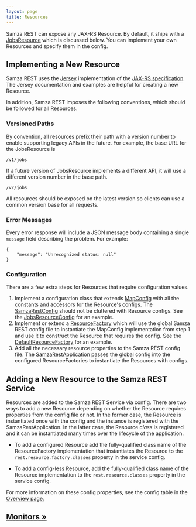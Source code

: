 ```yaml
---
layout: page
title: Resources
---
```

<!--
   Licensed to the Apache Software Foundation (ASF) under one or more
   contributor license agreements.  See the NOTICE file distributed with
   this work for additional information regarding copyright ownership.
   The ASF licenses this file to You under the Apache License, Version 2.0
   (the "License"); you may not use this file except in compliance with
   the License.  You may obtain a copy of the License at

       http://www.apache.org/licenses/LICENSE-2.0

   Unless required by applicable law or agreed to in writing, software
   distributed under the License is distributed on an "AS IS" BASIS,
   WITHOUT WARRANTIES OR CONDITIONS OF ANY KIND, either express or implied.
   See the License for the specific language governing permissions and
   limitations under the License.
-->

Samza REST can expose any JAX-RS Resource. By default, it ships with a [JobsResource](./resources/jobs.html) which is discussed below. You can implement your own Resources and specify them in the config.

## Implementing a New Resource
Samza REST uses the [Jersey](https://jersey.java.net/) implementation of the [JAX-RS specification](https://jax-rs-spec.java.net/). The Jersey documentation and examples are helpful for creating a new Resource.

In addition, Samza REST imposes the following conventions, which should be followed for all Resources.

### Versioned Paths
By convention, all resources prefix their path with a version number to enable supporting legacy APIs in the future. For example, the base URL for the JobsResource is

	/v1/jobs
If a future version of JobsResource implements a different API, it will use a different version number in the base path.

	/v2/jobs
All resources should be exposed on the latest version so clients can use a common version base for all requests.

### Error Messages
Every error response will include a JSON message body containing a single `message` field describing the problem. For example:

	{
	    "message": "Unrecognized status: null"
	}

### Configuration
There are a few extra steps for Resources that require configuration values.

1. Implement a configuration class that extends [MapConfig](../api/javadocs/org/apache/samza/config/MapConfig.html) with all the constants and accessors for the Resource's configs. The [SamzaRestConfig](javadocs/org/apache/samza/rest/SamzaRestConfig.html) should not be cluttered with Resource configs. See the [JobsResourceConfig](javadocs/org/apache/samza/rest/resources/JobsResourceConfig.html) for an example.
2. Implement or extend a [ResourceFactory](javadocs/org/apache/samza/rest/resources/ResourceFactory.html) which will use the global Samza REST config file to instantiate the MapConfig implementation from step 1 and use it to construct the Resource that requires the config. See the [DefaultResourceFactory](javadocs/org/apache/samza/rest/resources/DefaultResourceFactory.html) for an example.
3. Add all the necessary resource properties to the Samza REST config file. The [SamzaRestApplication](javadocs/org/apache/samza/rest/SamzaRestApplication.html) passes the global config into the configured ResourceFactories to instantiate the Resources with configs.

## Adding a New Resource to the Samza REST Service
Resources are added to the Samza REST Service via config. There are two ways to add a new Resource depending on whether the Resource requires properties from the config file or not. In the former case, the Resource is instantiated once with the config and the instance is registered with the SamzaRestApplication. In the latter case, the Resource *class* is registered and it can be instantiated many times over the lifecycle of the application.

- To add a configured Resource add the fully-qualified class name of the ResourceFactory implementation that instantiates the Resource to the `rest.resource.factory.classes` property in the service config.

* To add a config-less Resource, add the fully-qualified class name of the Resource implementation to the `rest.resource.classes` property in the service config.

For more information on these config properties, see the config table in the [Overview page.](overview.html#configuration)

## [Monitors &raquo;](monitors.html)